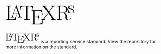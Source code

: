 # ![Alt text](https://raw.githubusercontent.com/Zenoton/LaTexRS/master/assets/logo-LaTexRS.svg?sanitize=true)
![Alt text](https://raw.githubusercontent.com/Zenoton/LaTexRS/master/assets/logo-LaTexRS-small.svg?sanitize=true)
 is a reporting service standard. View the repository for more information on the standard.  

